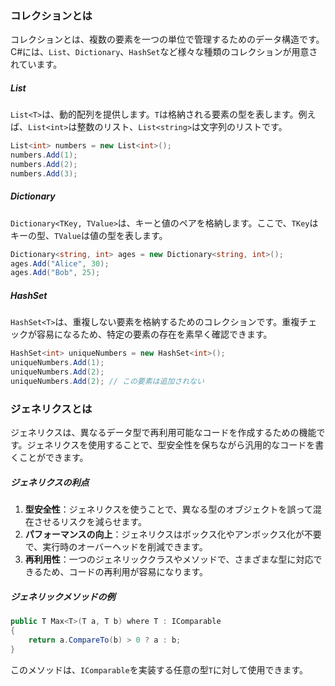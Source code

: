 ### コレクションとは
コレクションとは、複数の要素を一つの単位で管理するためのデータ構造です。C#には、`List`、`Dictionary`、`HashSet`など様々な種類のコレクションが用意されています。

##### List
`List<T>`は、動的配列を提供します。`T`は格納される要素の型を表します。例えば、`List<int>`は整数のリスト、`List<string>`は文字列のリストです。

```csharp
List<int> numbers = new List<int>();
numbers.Add(1);
numbers.Add(2);
numbers.Add(3);
```

##### Dictionary
`Dictionary<TKey, TValue>`は、キーと値のペアを格納します。ここで、`TKey`はキーの型、`TValue`は値の型を表します。

```csharp
Dictionary<string, int> ages = new Dictionary<string, int>();
ages.Add("Alice", 30);
ages.Add("Bob", 25);
```

##### HashSet
`HashSet<T>`は、重複しない要素を格納するためのコレクションです。重複チェックが容易になるため、特定の要素の存在を素早く確認できます。

```csharp
HashSet<int> uniqueNumbers = new HashSet<int>();
uniqueNumbers.Add(1);
uniqueNumbers.Add(2);
uniqueNumbers.Add(2); // この要素は追加されない
```

### ジェネリクスとは
ジェネリクスは、異なるデータ型で再利用可能なコードを作成するための機能です。ジェネリクスを使用することで、型安全性を保ちながら汎用的なコードを書くことができます。

##### ジェネリクスの利点
1. **型安全性**：ジェネリクスを使うことで、異なる型のオブジェクトを誤って混在させるリスクを減らせます。
2. **パフォーマンスの向上**：ジェネリクスはボックス化やアンボックス化が不要で、実行時のオーバーヘッドを削減できます。
3. **再利用性**：一つのジェネリッククラスやメソッドで、さまざまな型に対応できるため、コードの再利用が容易になります。

##### ジェネリックメソッドの例
```csharp
public T Max<T>(T a, T b) where T : IComparable
{
    return a.CompareTo(b) > 0 ? a : b;
}
```
このメソッドは、`IComparable`を実装する任意の型`T`に対して使用できます。
